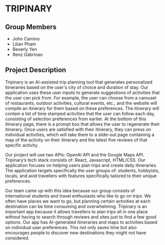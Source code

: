 # TRIPINARY

## Group Members
- John Camino
- Lilian Pham
- Beverly Yen
- Renz Gabrinao

## Project Description

Tripinary is an AI-assisted trip planning tool that generates personalized itineraries based on the user's city of choice and duration of stay. Our application uses these user inputs to generate suggestions of activities that the user can pick from. For example, the user can choose from a carousel of restaurants, outdoor activities, cultural events, etc., and the website will compile an itinerary for them based on these preferences. The itinerary will contain a list of time stamped activities that the user can follow each day, consisting of selection preferences from earlier. At the bottom of this itinerary page, there is a prompt box that allows the user to regenerate their itinerary. Once users are satisfied with their itinerary, they can press on individual activities, which will take them to a slide-out page containing a map of the activity on their itinerary and the latest five reviews of that specific activity. 

Our project will use two APIs: OpenAI API and the Google Maps API. Tripinary’s tech stack consists of: React, Javascript, HTML/CSS. Our application focuses on helping users plan trips and create daily itineraries. The application targets specifically the user groups of: students, hobbyists, locals, and avid travellers with features specifically tailored to their unique preferences.

Our team came up with this idea because our group consists of international students and travel enthusiasts who like to go on trips. We often have places we want to go, but planning certain activities at each destination can be time consuming and overwhelming. Tripinary is an important app because it allows travellers to plan trips all in one place without having to search through reviews and sites just to find a few good options. Our app has AI-generated itineraries and maps to activities based on individual user preferences. This not only saves time but also encourages people to discover new destinations they might not have considered.
